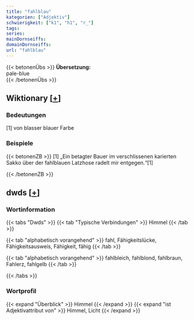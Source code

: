 ```yaml
---
title: "fahlblau"
kategorien: ["Adjektiv"]
schwierigkeit: ["k1", "h1", "r_"]
tags:
series:
mainDornseiffs:
domainDornseiffs:
url: "fahlblau"
---
```


{{< betonenÜbs >}}
**Übersetzung:**  
pale-blue  
{{< /betonenÜbs >}}

## Wiktionary [[+](https://de.wiktionary.org/wiki/fahlblau)]

### Bedeutungen
[1] von blasser blauer Farbe  

### Beispiele
{{< betonenZB >}}
[1] „Ein betagter Bauer im verschlissenen karierten Sakko über der fahlblauen Latzhose radelt mir entgegen.“[1]  

{{< /betonenZB >}}


## dwds [[+](https://www.dwds.de/wb/fahlblau)]

### Wortinformation
{{< tabs "Dwds" >}}
{{< tab "Typische Verbindungen" >}}
Himmel
{{< /tab >}}

{{< tab "alphabetisch vorangehend" >}}
fahl, Fähigkeitslücke, Fähigkeitsausweis, Fähigkeit, fähig
{{< /tab >}}

{{< tab "alphabetisch vorangehend" >}}
fahlbleich, fahlblond, fahlbraun, Fahlerz, fahlgelb
{{< /tab >}}

{{< /tabs >}}

### Wortprofil
{{< expand "Überblick" >}} Himmel {{< /expand >}}
{{< expand "ist Adjektivattribut von" >}} Himmel, Licht {{< /expand >}}

